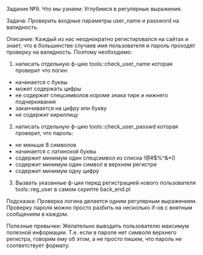 Задание №9.
Что мы узнаем:
Углубимся в регулярные выражения.

Задача:
Проверить входные параметры user_name и password на валидность.

Описание:
Каждый из нас неоднократно регистировался на сайтах и знает, что в большинстве случаев имя пользователя и пароль проходят проверку на валидность. Поэтому необходимо:
1) написать отдельную ф-цию tools::check_user_name которая проверит что логин:
- начинается с буквы
- может содержать цифры
- не содержит спецсимволов короме знака тире и нижнего подчеркивания
- заканчивается на цифру или букву
- не содержит кириллицу

2) написать отдельную ф-цию tools::check_user_passwd которая проверит, что пароль:
- не меньше 8 символов
- начинается с латинской буквы
- содержит минимум один спецсимвол из списка !@#$%^&*()
- содержит минимум один символ в верхнем регистре
- содержит минимум одну цифру

3) Вызвать указанные ф-ции перед регистрацией нового пользователя tools::reg_user в самом скрипте back_end.pl

Подсказка:
Проверка логина делается одним регулярным выражением.
Проверку пароля можно просто разбить на несколько if-ов с внятным сообщением в каждом.

Полезные привычки:
Желательно выводить пользователю максимум полезной информации. Т.е. если в пароле нет символя верхнего регистра, говорим ему об этом, а не просто пишем, что пароль не соответствует формату.
